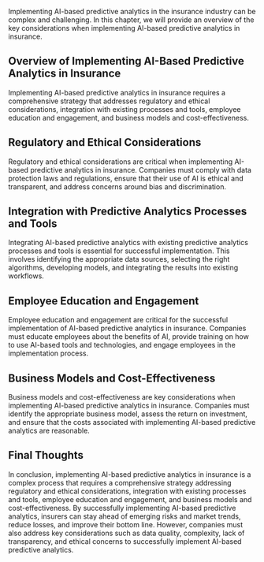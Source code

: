 
Implementing AI-based predictive analytics in the insurance industry can be complex and challenging. In this chapter, we will provide an overview of the key considerations when implementing AI-based predictive analytics in insurance.

Overview of Implementing AI-Based Predictive Analytics in Insurance
-------------------------------------------------------------------

Implementing AI-based predictive analytics in insurance requires a comprehensive strategy that addresses regulatory and ethical considerations, integration with existing processes and tools, employee education and engagement, and business models and cost-effectiveness.

Regulatory and Ethical Considerations
-------------------------------------

Regulatory and ethical considerations are critical when implementing AI-based predictive analytics in insurance. Companies must comply with data protection laws and regulations, ensure that their use of AI is ethical and transparent, and address concerns around bias and discrimination.

Integration with Predictive Analytics Processes and Tools
---------------------------------------------------------

Integrating AI-based predictive analytics with existing predictive analytics processes and tools is essential for successful implementation. This involves identifying the appropriate data sources, selecting the right algorithms, developing models, and integrating the results into existing workflows.

Employee Education and Engagement
---------------------------------

Employee education and engagement are critical for the successful implementation of AI-based predictive analytics in insurance. Companies must educate employees about the benefits of AI, provide training on how to use AI-based tools and technologies, and engage employees in the implementation process.

Business Models and Cost-Effectiveness
--------------------------------------

Business models and cost-effectiveness are key considerations when implementing AI-based predictive analytics in insurance. Companies must identify the appropriate business model, assess the return on investment, and ensure that the costs associated with implementing AI-based predictive analytics are reasonable.

Final Thoughts
--------------

In conclusion, implementing AI-based predictive analytics in insurance is a complex process that requires a comprehensive strategy addressing regulatory and ethical considerations, integration with existing processes and tools, employee education and engagement, and business models and cost-effectiveness. By successfully implementing AI-based predictive analytics, insurers can stay ahead of emerging risks and market trends, reduce losses, and improve their bottom line. However, companies must also address key considerations such as data quality, complexity, lack of transparency, and ethical concerns to successfully implement AI-based predictive analytics.
